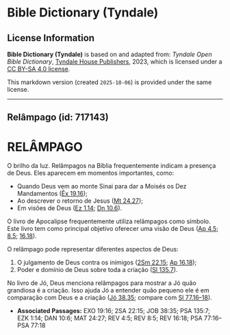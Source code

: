 # Bible Dictionary (Tyndale)

## License Information

**Bible Dictionary (Tyndale)** is based on and adapted from: _Tyndale Open Bible Dictionary_, [Tyndale House Publishers](https://tyndaleopenresources.com/), 2023, which is licensed under a [CC BY-SA 4.0 license](https://creativecommons.org/licenses/by-sa/4.0/legalcode.en).

This markdown version (created `2025-10-06`) is provided under the same license.



--------------------------------

## Relâmpago (id: 717143)

RELÂMPAGO
=========

O brilho da luz. Relâmpagos na Bíblia frequentemente indicam a presença de Deus. Eles aparecem em momentos importantes, como:

* Quando Deus vem ao monte Sinai para dar a Moisés os Dez Mandamentos ([Êx 19\.16](https://ref.ly/Exod19:16));
* Ao descrever o retorno de Jesus ([Mt 24\.27](https://ref.ly/Matt24:27));
* Em visões de Deus ([Ez 1\.14](https://ref.ly/Ezek1:14); [Dn 10\.6](https://ref.ly/Dan10:6)).

O livro de Apocalipse frequentemente utiliza relâmpagos como símbolo. Este livro tem como principal objetivo oferecer uma visão de Deus ([Ap 4\.5](https://ref.ly/Rev4:5); [8\.5](https://ref.ly/Rev8:5); [16\.18](https://ref.ly/Rev16:18)).

O relâmpago pode representar diferentes aspectos de Deus:

1. O julgamento de Deus contra os inimigos ([2Sm 22\.15](https://ref.ly/2Sam22:15); [Ap 16\.18](https://ref.ly/Rev16:18));
2. Poder e domínio de Deus sobre toda a criação ([Sl 135\.7](https://ref.ly/Ps135:7)).

No livro de Jó, Deus menciona relâmpagos para mostrar a Jó quão grandiosa é a criação. Isso ajuda Jó a entender quão pequeno ele é em comparação com Deus e a criação ([Jó 38\.35](https://ref.ly/Job38:35); compare com [Sl 77\.16–18](https://ref.ly/Ps77:16-Ps77:18)).

* **Associated Passages:** EXO 19:16; 2SA 22:15; JOB 38:35; PSA 135:7; EZK 1:14; DAN 10:6; MAT 24:27; REV 4:5; REV 8:5; REV 16:18; PSA 77:16–PSA 77:18


